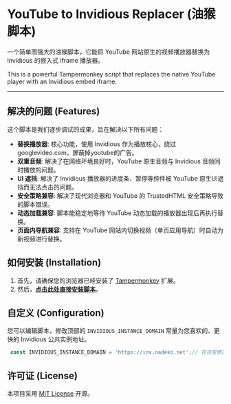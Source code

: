 # YouTube to Invidious Replacer (油猴脚本)

一个简单而强大的油猴脚本，它能将 YouTube 网站原生的视频播放器替换为 Invidious 的嵌入式 iframe 播放器。

This is a powerful Tampermonkey script that replaces the native YouTube player with an Invidious embed iframe.

---

## 解决的问题 (Features)

这个脚本是我们逐步调试的成果，旨在解决以下所有问题：
* **替换播放器**: 核心功能，使用 Invidious 作为播放核心，绕过googlevideo.com，屏蔽掉youtube的广告。
* **双重音频**: 解决了在网络环境良好时，YouTube 原生音频与 Invidious 音频同时播放的问题。
* **UI 遮挡**: 解决了 Invidious 播放器的进度条、暂停等控件被 YouTube 原生UI遮挡而无法点击的问题。
* **安全策略兼容**: 解决了现代浏览器和 YouTube 的 TrustedHTML 安全策略导致的脚本错误。
* **动态加载兼容**: 脚本能稳定地等待 YouTube 动态加载的播放器出现后再执行替换。
* **页面内导航兼容**: 支持在 YouTube 网站内切换视频（单页应用导航）时自动为新视频进行替换。

## 如何安装 (Installation)

1.  首先，请确保您的浏览器已经安装了 [Tampermonkey](https://www.tampermonkey.net/) 扩展。
2.  然后，**[点击此处直接安装脚本](https://github.com/ZinhoYip/youtube-invidious-replacer/raw/refs/heads/main/YT-Replacer.user.js)**。

## 自定义 (Configuration)

您可以编辑脚本，修改顶部的 `INVIDIOUS_INSTANCE_DOMAIN` 常量为您喜欢的、更快的 Invidious 公共实例地址。

```javascript
 const INVIDIOUS_INSTANCE_DOMAIN = 'https://inv.nadeko.net';// 在这里修改
```

## 许可证 (License)

本项目采用 [MIT License](./LICENSE) 开源。
